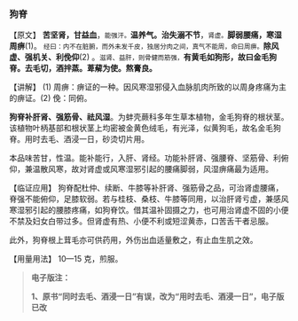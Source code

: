 ### 狗脊

【原文】 **苦坚肾，甘益血**，<small>能强汗。</small>**温养气。治失溺不节**，<small>肾虚。</small>**脚弱腰痛，寒湿周痹**(1)。 <small> 经曰：内不在脏腑，而外未发千皮，独居分肉之间，真气不能周，命曰周痹。</small>**除风虚、强机关、利俛仰**(2) 。<small>滋肾、益肝，则骨健而筋强，</small>**有黄毛如狗形，故曰金毛狗脊。去毛切，酒拌蒸。萆薢为使。熬膏良。**

【讲解】 (1) 周痹：痹证的一种。因风寒湿邪侵入血脉肌肉所致的以周身疼痛为主的痹证。(2) 俛：同俯。

  **狗脊补肝肾、强筋骨、祛风湿**。为蚌壳蕨科多年生草本植物，金毛狗脊的根状茎。该植物叶柄基部和根状茎上均密被金黄色绒毛，有光泽，似黄狗毛，故名金毛狗脊。用时去毛、酒浸一日，砂烫切片用。

本品味苦甘，性温。能补能行，入肝、肾经。功能补肝肾、强腰脊、坚筋骨、利俯仰，兼温散风寒，故对肾虚或风寒湿邪引起的腰痛脚弱，风湿痹痛最为适用。

【临证应用】    狗脊配杜仲、续断、牛膝等补肝肾、强筋骨之品，可治肾虚腰痛，脊强不能俯仰，足膝软弱。若与桂枝、桑枝、牛膝等同用，以治肝肾亏虚，兼感风寒湿邪引起的腰膝疼痛，如狗脊饮。借其温补固摄之力，也可用治肾虚不固的小便不禁及妇女白带过多。但肾虚有热、小便不利或短涩黄赤，口苦舌干者忌服。

此外，狗脊根上茸毛亦可供药用，外伤出血适量敷之，有止血生肌之效。

【用量用法】 10—15 克，煎服。

> **电子版注：**
>
> **1、原书“同时去毛、酒浸一日”有误，改为“用时去毛、酒浸一日”，电子版已改**
>
